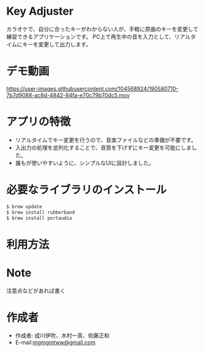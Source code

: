 # Key Adjuster
 
カラオケで、自分に合ったキーがわからない人が、手軽に原曲のキーを変更して練習できるアプリケーションです。
PC上で再生中の音を入力として、リアルタイムにキーを変更して出力します。
 
# デモ動画

https://user-images.githubusercontent.com/104568924/190580710-7b7d9088-ac8d-4842-84fa-e70c79b70dc5.mov

 
# アプリの特徴
 
* リアルタイムでキー変更を行うので、音楽ファイルなどの準備が不要です。
* 入出力の処理を並列化することで、音質を下げずにキー変更を可能にしました。
* 誰もが使いやすいように、シンプルなUIに設計しました。
 
 
# 必要なライブラリのインストール
 
```bash
$ brew update
$ brew install rubberband
$ brew install portaudio 
```
 
# 利用方法


 
# Note
 
注意点などがあれば書く
 
# 作成者
 
* 作成者: 成川伊吹、木村一真、佐藤正和
* E-mail:mgmgmtww@gmail.com
